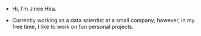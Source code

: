 - Hi, I’m Jinee Hira.

- Currently working as a data scientist at a small company; however, in my free time, I like to work on fun personal projects.
<!---
JineeHira/JineeHira is a ✨ special ✨ repository because its `README.md` (this file) appears on your GitHub profile.
You can click the Preview link to take a look at your changes.
--->
